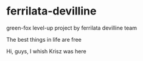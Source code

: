 # ferrilata-devilline
green-fox level-up project by ferrilata devilline team


The best things in life are free

Hi, guys, I whish Krisz was here

